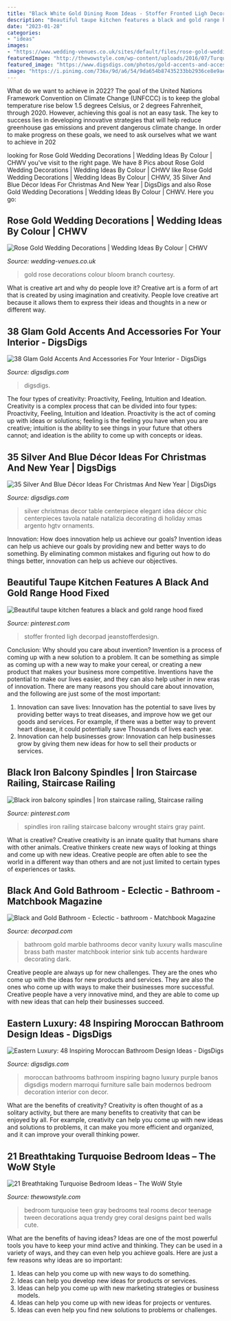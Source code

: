 ```yaml
---
title: "Black White Gold Dining Room Ideas - Stoffer Fronted Ligh Decorpad Jeanstofferdesign"
description: "Beautiful taupe kitchen features a black and gold range hood fixed"
date: "2023-01-28"
categories:
- "ideas"
images:
- "https://www.wedding-venues.co.uk/sites/default/files/rose-gold-wedding-decorations-BranchandBloom.jpg"
featuredImage: "http://thewowstyle.com/wp-content/uploads/2016/07/Turquoise-gray-and-white-teen-bedroom.jpg"
featured_image: "https://www.digsdigs.com/photos/gold-accents-and-accessories-for-your-interior-21.jpg"
image: "https://i.pinimg.com/736x/9d/a6/54/9da654b87435233bb2936ce8e9aea82f.jpg"
---
```



What do we want to achieve in 2022?
The goal of the United Nations Framework Convention on Climate Change (UNFCCC) is to keep the global temperature rise below 1.5 degrees Celsius, or 2 degrees Fahrenheit, through 2020. However, achieving this goal is not an easy task. The key to success lies in developing innovative strategies that will help reduce greenhouse gas emissions and prevent dangerous climate change. In order to make progress on these goals, we need to ask ourselves what we want to achieve in 202
	

		
looking for Rose Gold Wedding Decorations | Wedding Ideas By Colour | CHWV you've visit to the right page. We have 8 Pics about Rose Gold Wedding Decorations | Wedding Ideas By Colour | CHWV like Rose Gold Wedding Decorations | Wedding Ideas By Colour | CHWV, 35 Silver And Blue Décor Ideas For Christmas And New Year | DigsDigs and also Rose Gold Wedding Decorations | Wedding Ideas By Colour | CHWV. Here you go:
		
    
## Rose Gold Wedding Decorations | Wedding Ideas By Colour | CHWV

<img loading=lazy src="https://www.wedding-venues.co.uk/sites/default/files/rose-gold-wedding-decorations-BranchandBloom.jpg" onerror="this.onerror=null;this.src='https://tse3.mm.bing.net/th?id=OIP.Qynjgm4Gwig4IC6CshAWVAHaLH&amp;pid=15.1';" alt="Rose Gold Wedding Decorations | Wedding Ideas By Colour | CHWV">

_Source: wedding-venues.co.uk_

>gold rose decorations colour bloom branch courtesy. 

	

What is creative art and why do people love it?
Creative art is a form of art that is created by using imagination and creativity. People love creative art because it allows them to express their ideas and thoughts in a new or different way.

    
## 38 Glam Gold Accents And Accessories For Your Interior - DigsDigs

<img loading=lazy src="https://www.digsdigs.com/photos/gold-accents-and-accessories-for-your-interior-21.jpg" onerror="this.onerror=null;this.src='https://tse4.mm.bing.net/th?id=OIP.We9RT9O-ixIiE-2rg9h7JAHaLL&amp;pid=15.1';" alt="38 Glam Gold Accents And Accessories For Your Interior - DigsDigs">

_Source: digsdigs.com_

>digsdigs. 

	

The four types of creativity: Proactivity, Feeling, Intuition and Ideation.
Creativity is a complex process that can be divided into four types: Proactivity, Feeling, Intuition and Ideation. Proactivity is the act of coming up with ideas or solutions; feeling is the feeling you have when you are creative; intuition is the ability to see things in your future that others cannot; and ideation is the ability to come up with concepts or ideas.

    
## 35 Silver And Blue Décor Ideas For Christmas And New Year | DigsDigs

<img loading=lazy src="http://www.digsdigs.com/photos/charming-silver-and-blue-christmas-decor-ideas-1.jpg" onerror="this.onerror=null;this.src='https://tse2.mm.bing.net/th?id=OIP.op5eH3hYo3oP0ROw6wOSowHaJ3&amp;pid=15.1';" alt="35 Silver And Blue Décor Ideas For Christmas And New Year | DigsDigs">

_Source: digsdigs.com_

>silver christmas decor table centerpiece elegant idea décor chic centerpieces tavola natale natalizia decorating di holiday xmas argento hgtv ornaments. 

	

Innovation: How does innovation help us achieve our goals?
Invention ideas can help us achieve our goals by providing new and better ways to do something. By eliminating common mistakes and figuring out how to do things better, innovation can help us achieve our objectives.

    
## Beautiful Taupe Kitchen Features A Black And Gold Range Hood Fixed

<img loading=lazy src="https://i.pinimg.com/736x/9d/a6/54/9da654b87435233bb2936ce8e9aea82f.jpg" onerror="this.onerror=null;this.src='https://tse1.mm.bing.net/th?id=OIP.M5IMJY998yzy3iIXolBCNwHaLH&amp;pid=15.1';" alt="Beautiful taupe kitchen features a black and gold range hood fixed">

_Source: pinterest.com_

>stoffer fronted ligh decorpad jeanstofferdesign. 

	

Conclusion: Why should you care about invention?
Invention is a process of coming up with a new solution to a problem. It can be something as simple as coming up with a new way to make your cereal, or creating a new product that makes your business more competitive. Inventions have the potential to make our lives easier, and they can also help usher in new eras of innovation. There are many reasons you should care about innovation, and the following are just some of the most important: 
1) Innovation can save lives: Innovation has the potential to save lives by providing better ways to treat diseases, and improve how we get our goods and services. For example, if there was a better way to prevent heart disease, it could potentially save Thousands of lives each year. 
2) Innovation can help businesses grow: Innovation can help businesses grow by giving them new ideas for how to sell their products or services.

    
## Black Iron Balcony Spindles | Iron Staircase Railing, Staircase Railing

<img loading=lazy src="https://i.pinimg.com/736x/e6/5e/42/e65e42bb15276e9222f55420215ba9c8.jpg" onerror="this.onerror=null;this.src='https://tse2.mm.bing.net/th?id=OIP.fbTkrYwjzduzsNi6Pih-xAHaJ3&amp;pid=15.1';" alt="Black iron balcony spindles | Iron staircase railing, Staircase railing">

_Source: pinterest.com_

>spindles iron railing staircase balcony wrought stairs gray paint. 

	

What is creative?
Creative creativity is an innate quality that humans share with other animals. Creative thinkers create new ways of looking at things and come up with new ideas. Creative people are often able to see the world in a different way than others and are not just limited to certain types of experiences or tasks.

    
## Black And Gold Bathroom - Eclectic - Bathroom - Matchbook Magazine

<img loading=lazy src="https://cdn.decorpad.com/photos/2013/03/26/56638bbdbda3.jpg" onerror="this.onerror=null;this.src='https://tse4.mm.bing.net/th?id=OIP.iAgCswKHnornLIMvxBLSYwHaLH&amp;pid=15.1';" alt="Black and Gold Bathroom - Eclectic - bathroom - Matchbook Magazine">

_Source: decorpad.com_

>bathroom gold marble bathrooms decor vanity luxury walls masculine brass bath master matchbook interior sink tub accents hardware decorating dark. 

	

Creative people are always up for new challenges. They are the ones who come up with the ideas for new products and services. They are also the ones who come up with ways to make their businesses more successful. Creative people have a very innovative mind, and they are able to come up with new ideas that can help their businesses succeed.

    
## Eastern Luxury: 48 Inspiring Moroccan Bathroom Design Ideas - DigsDigs

<img loading=lazy src="http://www.digsdigs.com/photos/inspiring-moroccan-bathrooms-41-554x739.jpg" onerror="this.onerror=null;this.src='https://tse4.mm.bing.net/th?id=OIP.nEXLn6XvexFU9uVYO14reQHaJ4&amp;pid=15.1';" alt="Eastern Luxury: 48 Inspiring Moroccan Bathroom Design Ideas - DigsDigs">

_Source: digsdigs.com_

>moroccan bathrooms bathroom inspiring bagno luxury purple banos digsdigs modern marroqui furniture salle bain modernos bedroom decoration interior con decor. 

	

What are the benefits of creativity?
Creativity is often thought of as a solitary activity, but there are many benefits to creativity that can be enjoyed by all. For example, creativity can help you come up with new ideas and solutions to problems, it can make you more efficient and organized, and it can improve your overall thinking power.

    
## 21 Breathtaking Turquoise Bedroom Ideas – The WoW Style

<img loading=lazy src="http://thewowstyle.com/wp-content/uploads/2016/07/Turquoise-gray-and-white-teen-bedroom.jpg" onerror="this.onerror=null;this.src='https://tse3.mm.bing.net/th?id=OIP.tzBj4Fy7sWPqZLRb__tHjQHaJ4&amp;pid=15.1';" alt="21 Breathtaking Turquoise Bedroom Ideas – The WoW Style">

_Source: thewowstyle.com_

>bedroom turquoise teen gray bedrooms teal rooms decor teenage tween decorations aqua trendy grey coral designs paint bed walls cute. 

	

What are the benefits of having ideas?
Ideas are one of the most powerful tools you have to keep your mind active and thinking. They can be used in a variety of ways, and they can even help you achieve goals. Here are just a few reasons why ideas are so important: 
1. Ideas can help you come up with new ways to do something.
2. Ideas can help you develop new ideas for products or services. 
3. Ideas can help you come up with new marketing strategies or business models. 
4. Ideas can help you come up with new ideas for projects or ventures. 
5. Ideas can even help you find new solutions to problems or challenges.


